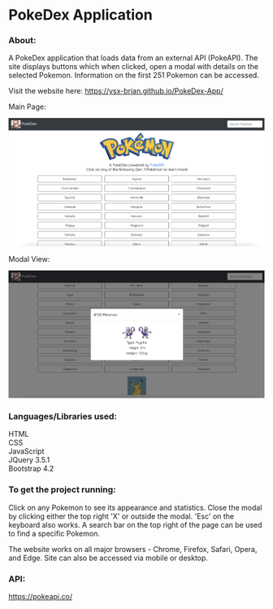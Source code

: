 # PokeDex Application

### About:
A PokeDex application that loads data from an external API (PokeAPI).
The site displays buttons which when clicked, open a modal with details on the selected Pokemon.
Information on the first 251 Pokemon can be accessed.

Visit the website here: https://ysx-brian.github.io/PokeDex-App/

Main Page:     

![poke-main](img/poke-main.png)

Modal View:  

![poke-modal](img/poke-modal.png)

### Languages/Libraries used:
HTML  
CSS  
JavaScript  
JQuery 3.5.1  
Bootstrap 4.2

### To get the project running:
Click on any Pokemon to see its appearance and statistics.
Close the modal by clicking either the top right 'X' or outside the modal. 'Esc' on the keyboard also works.
A search bar on the top right of the page can be used to find a specific Pokemon.

The website works on all major browsers - Chrome, Firefox, Safari, Opera, and Edge.
Site can also be accessed via mobile or desktop.

### API:
https://pokeapi.co/
